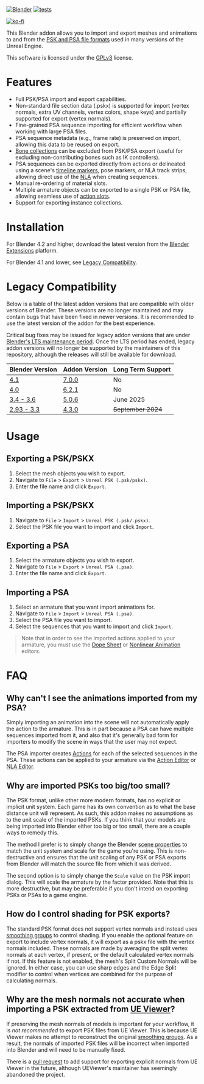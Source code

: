 [![Blender](https://img.shields.io/badge/Blender%20Extension-Download-blue?logo=blender&logoColor=white)](https://extensions.blender.org/add-ons/io-scene-psk-psa/ "Download Blender")
[![tests](https://github.com/DarklightGames/io_scene_psk_psa/actions/workflows/main.yml/badge.svg)](https://github.com/DarklightGames/io_scene_psk_psa/actions/workflows/main.yml)

[![ko-fi](https://ko-fi.com/img/githubbutton_sm.svg)](https://ko-fi.com/L4L3853VR)

This Blender addon allows you to import and export meshes and animations to and from the [PSK and PSA file formats](https://wiki.beyondunreal.com/PSK_%26_PSA_file_formats) used in many versions of the Unreal Engine.

This software is licensed under the [GPLv3](https://www.gnu.org/licenses/gpl-3.0.html) license.

# Features
* Full PSK/PSA import and export capabilities.
* Non-standard file section data (.pskx) is supported for import (vertex normals, extra UV channels, vertex colors, shape keys) and partially supported for export (vertex normals).
* Fine-grained PSA sequence importing for efficient workflow when working with large PSA files.
* PSA sequence metadata (e.g., frame rate) is preserved on import, allowing this data to be reused on export.
* [Bone collections](https://docs.blender.org/manual/en/latest/animation/armatures/bones/bone_collections.html#bone-collections) can be excluded from PSK/PSA export (useful for excluding non-contributing bones such as IK controllers).
* PSA sequences can be exported directly from actions or delineated using a scene's [timeline markers](https://docs.blender.org/manual/en/latest/animation/markers.html), pose markers, or NLA track strips, allowing direct use of the [NLA](https://docs.blender.org/manual/en/latest/editors/nla/index.html) when creating sequences.
* Manual re-ordering of material slots.
* Multiple armature objects can be exported to a single PSK or PSA file, allowing seamless use of [action slots](https://docs.blender.org/manual/en/latest/animation/actions.html#action-slots).
* Support for exporting instance collections.

# Installation
For Blender 4.2 and higher, download the latest version from the [Blender Extensions](https://extensions.blender.org/add-ons/io-scene-psk-psa/) platform.

For Blender 4.1 and lower, see [Legacy Compatibility](#legacy-compatibility).

# Legacy Compatibility
Below is a table of the latest addon versions that are compatible with older versions of Blender. These versions are no longer maintained and may contain bugs that have been fixed in newer versions. It is recommended to use the latest version of the addon for the best experience.

Critical bug fixes may be issued for legacy addon versions that are under [Blender's LTS maintenance period](https://www.blender.org/download/lts/). Once the LTS period has ended, legacy addon versions will no longer be supported by the maintainers of this repository, although the releases will still be available for download.

| Blender Version| Addon Version                                                                  | Long Term Support |
|-|--------------------------------------------------------------------------------|-----------------|
| [4.1](https://www.blender.org/download/releases/4-1/)        | [7.0.0](https://github.com/DarklightGames/io_scene_psk_psa/releases/tag/7.0.0) | No              |
| [4.0](https://www.blender.org/download/releases/4-0/)        | [6.2.1](https://github.com/DarklightGames/io_scene_psk_psa/releases/tag/6.2.1) | No              |
| [3.4 - 3.6](https://www.blender.org/download/lts/3-6/)       | [5.0.6](https://github.com/DarklightGames/io_scene_psk_psa/releases/tag/5.0.6) | June 2025       |
| [2.93 - 3.3](https://www.blender.org/download/releases/3-3/) | [4.3.0](https://github.com/DarklightGames/io_scene_psk_psa/releases/tag/4.3.0) | ~~September 2024~~  |

# Usage
## Exporting a PSK/PSKX
1. Select the mesh objects you wish to export.
2. Navigate to `File` > `Export` > `Unreal PSK (.psk/pskx)`.
3. Enter the file name and click `Export`.

## Importing a PSK/PSKX
1. Navigate to `File` > `Import` > `Unreal PSK (.psk/.pskx)`.
2. Select the PSK file you want to import and click `Import`.

## Exporting a PSA
1. Select the armature objects you wish to export.
2. Navigate to `File` > `Export` > `Unreal PSA (.psa)`.
3. Enter the file name and click `Export`.

## Importing a PSA
1. Select an armature that you want import animations for.
2. Navigate to `File` > `Import` > `Unreal PSA (.psa)`.
3. Select the PSA file you want to import.
4. Select the sequences that you want to import and click `Import`.

> Note that in order to see the imported actions applied to your armature, you must use the [Dope Sheet](https://docs.blender.org/manual/en/latest/editors/dope_sheet/introduction.html) or [Nonlinear Animation](https://docs.blender.org/manual/en/latest/editors/nla/introduction.html) editors.

# FAQ

## Why can't I see the animations imported from my PSA?
Simply importing an animation into the scene will not automatically apply the action to the armature. This is in part because a PSA can have multiple sequences imported from it, and also that it's generally bad form for importers to modify the scene in ways that the user may not expect.

The PSA importer creates [Actions](https://docs.blender.org/manual/en/latest/animation/actions.html) for each of the selected sequences in the PSA. These actions can be applied to your armature via the [Action Editor](https://docs.blender.org/manual/en/latest/editors/dope_sheet/action.html) or [NLA Editor](https://docs.blender.org/manual/en/latest/editors/nla/index.html).

## Why are imported PSKs too big/too small?
The PSK format, unlike other more modern formats, has no explicit or implicit unit system. Each game has its own convention as to what the base distance unit will represent. As such, this addon makes no assumptions as to the unit scale of the imported PSKs. If you think that your models are being imported into Blender either too big or too small, there are a couple ways to remedy this.

The method I prefer is to simply change the Blender [scene properties](https://docs.blender.org/manual/en/4.4/scene_layout/scene/properties.html#units) to match the unit system and scale for the game you're using. This is non-destructive and ensures that the unit scaling of any PSK or PSA exports from Blender will match the source file from which it was derived.

The second option is to simply change the `Scale` value on the PSK import dialog. This will scale the armature by the factor provided. Note that this is more destructive, but may be preferable if you don't intend on exporting PSKs or PSAs to a game engine.

## How do I control shading for PSK exports?
The standard PSK format does not support vertex normals and instead uses [smoothing groups](https://en.wikipedia.org/wiki/Smoothing_group) to control shading. If you enable the optional feature on export to include vertex normals, it will export as a pskx file with the vertex normals included. These normals are made by averaging the split vertex normals at each vertex, if present, or the default calculated vertex normals if not. If this feature is not enabled, the mesh's Split Custom Normals will be ignored. In either case, you can use sharp edges and the Edge Split modifier to control when vertices are combined for the purpose of calculating normals. 

## Why are the mesh normals not accurate when importing a PSK extracted from [UE Viewer](https://www.gildor.org/en/projects/umodel)?
If preserving the mesh normals of models is important for your workflow, it is *not recommended* to export PSK files from UE Viewer. This is because UE Viewer makes no attempt to reconstruct the original [smoothing groups](https://en.wikipedia.org/wiki/Smoothing_group). As a result, the normals of imported PSK files will be incorrect when imported into Blender and will need to be manually fixed.

There is a [pull request](https://github.com/gildor2/UEViewer/pull/277) to add support for exporting explicit normals from UE Viewer in the future, although UEViewer's maintainer has seemingly abandoned the project.
